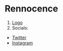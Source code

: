 # Rennocence

1. [Logo](https://cdn.discordapp.com/attachments/984966539499417661/984967201733873705/rennocence_logo.png)
2. Socials:
  - [Twitter](https://twitter.com/rennocence)
  - [Instagram](https://instagram.com/rennocence)
